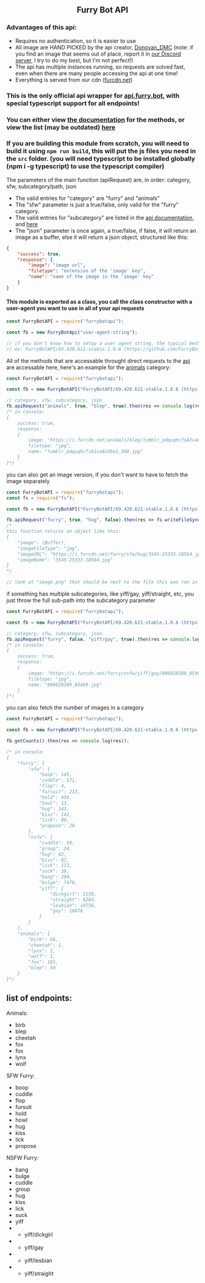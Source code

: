 ## <center>Furry Bot API</center>

### Advantages of this api:
* Requires no authentication, so it is easier to use
* All image are HAND PICKED by the api creator, [Donovan_DMC](https://furry.cool) (note: if you find an image that seems out of place, report it in [our Discord server](https://discord.gg/YazeA7e), I try to do my best, but I'm not perfect!)
* The api has multiple instances running, so requests are solved fast, even when there are many people accessing the api at one time!
* Everything is served from our cdn ([furcdn.net](https://furcdn.net))

### This is the **only** official api wrapper for [api.furry.bot](https://apidocs.furry.bot), with special typescript support for all endpoints!

### You can either view [the documentation](https://apidocs.furry.bot) for the methods, or view the list (may be outdated) [here](#list-of-endpoints) 

### If you are building this module from scratch, you will need to build it using `npm run build`, this will put the js files you need in the `src` folder. (you will need typescript to be installed globally (npm i -g typescript) to use the typescript compiler) 

The parameters of the main function (apiRequest) are, in order: category, sfw, subcategory/path, json<br>
* The valid entries for "category" are "furry" and "animals"<br>
* The "sfw" parameter is just a true/false, only valid for the "furry" category.<br>
* The valid entries for "subcategory" are listed in the [api documentation](https://apidocs.furry.bot), and [here](#list-of-endpoints)
* The "json" parameter is once again, a true/false, if false, it will return an image as a buffer, else it will return a json object, structured like this:
```json
{
	"success": true,
	"response": {
		"image": "image url",
		"filetype": "extension of the 'image' key",
		"name": "name of the image in the 'image' key"
	}
}
```

#### This module is exported as a class, you call the class constructor with a user-agent you want to use in all of your api requests

```js
const FurryBotAPI = require("furrybotapi");

const fb = new FurryBotApi("user-agent-string");

// if you don't know how to setup a user agent string, the typical method is PackageName/PackageVersion (Github/Website URL),
// ex: FurryBotAPI/69.420.621-stable.1.0.6 (https://github.com/FurryBotCo/FurryBotAPI)
```

All of the methods that are accessable throught direct requests to the [api](https://apidocs.furry.bot) are accessable here, here's an example for the [animals](https://apidocs.furry.bot/animals/) category:
```js
const FurryBotAPI = require("furrybotapi");

const fb = new FurryBotAPI("FurryBotAPI/69.420.621-stable.1.0.6 (https://github.com/FurryBotCo/FurryBotAPI)");

// category, sfw, subcategory, json
fb.apiRequest("animals", true, "blep", true).then(res => console.log(res));
/* in console:
{
	success: true,
	response:
	{
		image: "https://i.furcdn.net/animals/blep/tumblr_pdquqhcfsA1va8n3bo1_500.jpg",
    	filetype: "jpg",
		name: "tumblr_pdquqhcfsA1va8n3bo1_500.jpg"
	}
}*/
```

you can also get an image version, if you don't want to have to fetch the image separately

```js
const FurryBotAPI = require("furrybotapi");
const fs = require("fs");

const fb = new FurryBotAPI("FurryBotAPI/69.420.621-stable.1.0.6 (https://github.com/FurryBotCo/FurryBotAPI)");

fb.apiRequest("furry", true, "hug", false).then(res => fs.writeFileSync(`${__dirname}/image.png`, res.image));
/*
this function returns an object like this:
{
	"image": (Buffer),
	"imageFileType": "jpg",
	"imageURL": "https://i.furcdn.net/furry/sfw/hug/3545-25333-18564.jpg",
	"imageName": "3545-25333-18564.jpg"
}
*/

// look at "image.png" that should be next to the file this was ran in
```

if something has multiple subcategories, like yiff/gay, yiff/straight, etc, you just throw the full sub-path into the subcategory parameter

```js
const FurryBotAPI = require("furrybotapi");

const fb = new FurryBotAPI("FurryBotAPI/69.420.621-stable.1.0.6 (https://github.com/FurryBotCo/FurryBotAPI)");

// category, sfw, subcategory, json
fb.apiRequest("furry", false, "yiff/gay", true).then(res => console.log(res));
/* in console:
{
	success: true,
	response:
	{
		image: "https://i.furcdn.net/furry/nsfw/yiff/gay/806028389_85499.jpg",
    	filetype: "jpg",
		name: "806028389_85499.jpg"
	}
}*/
```

you can also fetch the number of images in a category

```js
const FurryBotAPI = require("furrybotapi");

const fb = new FurryBotAPI("FurryBotAPI/69.420.621-stable.1.0.6 (https://github.com/FurryBotCo/FurryBotAPI)");

fb.getCounts().then(res => console.log(res));

/* in console:
{
	"furry": {
		"sfw": {
			"boop": 145,
			"cuddle": 571,
			"flop": 4,
			"fursuit": 213,
			"hold": 459,
			"howl": 13,
			"hug": 143,
			"kiss": 142,
			"lick": 89,
			"propose": 29
		},
		"nsfw": {
			"cuddle": 59,
			"group": 24,
			"hug": 42,
			"kiss": 82,
			"lick": 113,
			"suck": 38,
			"bang": 294,
			"bulge": 7476,
			"yiff": {
				"dickgirl": 1150,
				"straight": 6284,
				"lesbian": 10756,
				"gay": 18876
			}
		}
	},
	"animals": {
		"birb": 66,
		"cheetah": 1,
		"lynx": 1,
		"wolf": 1,
		"fox": 101,
		"blep": 50
	}
}*/
``` 

## list of endpoints: 

Animals:
* birb
* blep
* cheetah
* fox
* fox
* lynx
* wolf

SFW Furry:
* boop
* cuddle
* flop
* fursuit
* hold
* howl
* hug
* kiss
* lick
* propose

NSFW Furry:
* bang
* bulge
* cuddle
* group
* hug
* kiss
* lick
* suck
* yiff
* * yiff/dickgirl
* * yiff/gay
* * yiff/lesbian
* * yiff/straight